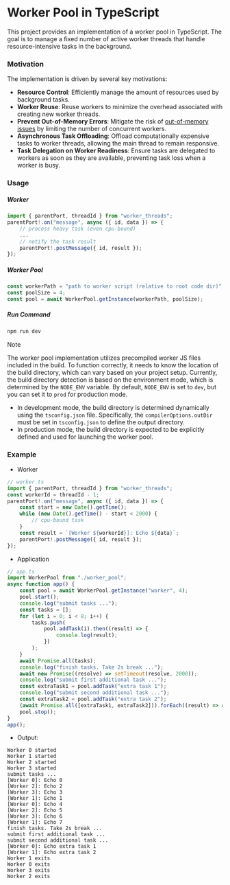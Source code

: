 # Worker Pool in TypeScript

This project provides an implementation of a worker pool in TypeScript. The goal is to manage a fixed number of active worker threads that handle resource-intensive tasks in the background.

### Motivation

The implementation is driven by several key motivations:

-   **Resource Control**: Efficiently manage the amount of resources used by background tasks.
-   **Worker Reuse**: Reuse workers to minimize the overhead associated with creating new worker threads.
-   **Prevent Out-of-Memory Errors**: Mitigate the risk of [out-of-memory issues](https://en.wikipedia.org/wiki/Out_of_memory) by limiting the number of concurrent workers.
-   **Asynchronous Task Offloading**: Offload computationally expensive tasks to worker threads, allowing the main thread to remain responsive.
-   **Task Delegation on Worker Readiness**: Ensure tasks are delegated to workers as soon as they are available, preventing task loss when a worker is busy.

### Usage

##### Worker

```ts
import { parentPort, threadId } from "worker_threads";
parentPort!.on("message", async ({ id, data }) => {
    // process heavy task (even cpu-bound)
    ...
    // notify the task result
    parentPort!.postMessage({ id, result });
});
```

##### Worker Pool

```ts
const workerPath = "path to worker script (relative to root code dir)";
const poolSize = 4;
const pool = await WorkerPool.getInstance(workerPath, poolSize);
```

##### Run Command

```sh
npm run dev
```

> [!NOTE]  
> The worker pool implementation utilizes precompiled worker JS files included in the build. To function correctly, it needs to know the location of the build directory, which can vary based on your project setup.
> Currently, the build directory detection is based on the environment mode, which is determined by the `NODE_ENV` variable. By default, `NODE_ENV` is set to `dev`, but you can set it to `prod` for production mode.
>
> -   In development mode, the build directory is determined dynamically using the `tsconfig.json` file. Specifically, the `compilerOptions.outDir` must be set in `tsconfig.json` to define the output directory.
> -   In production mode, the build directory is expected to be explicitly defined and used for launching the worker pool.

### Example

-   Worker

```ts
// worker.ts
import { parentPort, threadId } from "worker_threads";
const workerId = threadId - 1;
parentPort!.on("message", async ({ id, data }) => {
    const start = new Date().getTime();
    while (new Date().getTime() - start < 2000) {
        // cpu-bound task
    }
    const result = `[Worker ${workerId}]: Echo ${data}`;
    parentPort!.postMessage({ id, result });
});
```

-   Application

```ts
// app.ts
import WorkerPool from "./worker_pool";
async function app() {
    const pool = await WorkerPool.getInstance("worker", 4);
    pool.start();
    console.log("submit tasks ...");
    const tasks = [];
    for (let i = 0; i < 8; i++) {
        tasks.push(
            pool.addTask(i).then((result) => {
                console.log(result);
            })
        );
    }
    await Promise.all(tasks);
    console.log("finish tasks. Take 2s break ...");
    await new Promise((resolve) => setTimeout(resolve, 2000));
    console.log("submit first additional task ...");
    const extraTask1 = pool.addTask("extra task 1");
    console.log("submit second additional task ...");
    const extraTask2 = pool.addTask("extra task 2");
    (await Promise.all([extraTask1, extraTask2])).forEach((result) => console.log(result));
    pool.stop();
}
app();
```

-   Output:

```
Worker 0 started
Worker 1 started
Worker 2 started
Worker 3 started
submit tasks ...
[Worker 0]: Echo 0
[Worker 2]: Echo 2
[Worker 3]: Echo 3
[Worker 1]: Echo 1
[Worker 0]: Echo 4
[Worker 2]: Echo 5
[Worker 3]: Echo 6
[Worker 1]: Echo 7
finish tasks. Take 2s break ...
submit first additional task ...
submit second additional task ...
[Worker 0]: Echo extra task 1
[Worker 1]: Echo extra task 2
Worker 1 exits
Worker 0 exits
Worker 3 exits
Worker 2 exits
```
